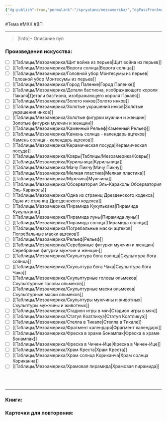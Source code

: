 ```yaml
---
{"dg-publish":true,"permalink":"/spryatano/mezoamerika/","dgPassFrontmatter":true}
---
```


#Тема #МХК #ВП 

---

> [!info]+ Описание
> пуп
### Произведения искусства:
- [ ] [[Таблицы/Мезоамерика/Щит война из перьев\|Щит война из перьев]]
- [ ] [[Таблицы/Мезоамерика/Ворота солнца\|Ворота солнца]]
- [ ] [[Таблицы/Мезоамерика/Головной убор Монтесумы из перьев\|Головной убор Монтесумы из перьев]]
- [ ] [[Таблицы/Мезоамерика/Город Паленке\|Город Паленке]]
- [ ] [[Таблицы/Мезоамерика/Детали бастиона, изображающего короля Пакаля\|Детали бастиона, изображающего короля Пакаля]]
- [ ] [[Таблицы/Мезоамерика/Золото инков\|Золото инков]]
- [ ] [[Таблицы/Мезоамерика/Золотые украшения инков\|Золотые украшения инков]]
- [ ] [[Таблицы/Мезоамерика/Золотые фигурки мужчин и женщин\|Золотые фигурки мужчин и женщин]]
- [ ] [[Таблицы/Мезоамерика/Каменный Рельеф\|Каменный Рельеф]]
- [ ] [[Таблицы/Мезоамерика/Камень солнца - календарь ацтеков\|Камень солнца - календарь ацтеков]]
- [ ] [[Таблицы/Мезоамерика/Керамическая посуда\|Керамическая посуда]]
- [ ] [[Таблицы/Мезоамерика/Ковры\|Таблицы/Мезоамерика/Ковры]]
- [ ] [[Таблицы/Мезоамерика/Курильница\|Курильница]]
- [ ] [[Таблицы/Мезоамерика/Мачу Пикчу\|Мачу Пикчу]]
- [ ] [[Таблицы/Мезоамерика/Мелкая пластика\|Мелкая пластика]]
- [ ] [[Таблицы/Мезоамерика/Мужчина\|Мужчина]]
- [ ] [[Таблицы/Мезоамерика/Обсерватория Эль-Караколь\|Обсерватория Эль-Караколь]]
- [ ] [[Таблицы/Мезоамерика/Одна из страниц Дрезденского кодекса\|Одна из страниц Дрезденского кодекса]]
- [ ] [[Таблицы/Мезоамерика/Пирамида Кукулькана\|Пирамида Кукулькана]]
- [ ] [[Таблицы/Мезоамерика/Пирамида луны\|Пирамида луны]]
- [ ] [[Таблицы/Мезоамерика/Пирамида солнца\|Пирамида солнца]]
- [ ] [[Таблицы/Мезоамерика/Погребальные маски ацтеков\|Погребальные маски ацтеков]]
- [ ] [[Таблицы/Мезоамерика/Рельеф\|Рельеф]]
- [ ] [[Таблицы/Мезоамерика/Серебряные фигурки мужчин и женщин\|Серебряные фигурки мужчин и женщин]]
- [ ] [[Таблицы/Мезоамерика/Скульптура бога солнца\|Скульптура бога солнца]]
- [ ] [[Таблицы/Мезоамерика/Скульптура бога Чака\|Скульптура бога Чака]]
- [ ] [[Таблицы/Мезоамерика/Скульптурные головы ольмеков\|Скульптурные головы ольмеков]]
- [ ] [[Таблицы/Мезоамерика/Скульптурные маски ольмеков\|Скульптурные маски ольмеков]]
- [ ] [[Таблицы/Мезоамерика/Скульптуры мужчины и животных\|Скульптуры мужчины и животных]]
- [ ] [[Таблицы/Мезоамерика/Стадион игры в мяч\|Стадион игры в мяч]]
- [ ] [[Таблицы/Мезоамерика/Статуя Коатликуэ\|Статуя Коатликуэ]]
- [ ] [[Таблицы/Мезоамерика/Стелла в Тикале\|Стелла в Тикале]]
- [ ] [[Таблицы/Мезоамерика/Фрагмент календаря\|Фрагмент календаря]]
- [ ] [[Таблицы/Мезоамерика/Фреска в храме Бонампак\|Фреска в храме Бонампак]]
- [ ] [[Таблицы/Мезоамерика/Фреска в Чичен-Ице\|Фреска в Чичен-Ице]]
- [ ] [[Таблицы/Мезоамерика/Храм Креста\|Храм Креста]]
- [ ] [[Таблицы/Мезоамерика/Храм солнца Кориканча\|Храм солнца Кориканча]]
- [ ] [[Таблицы/Мезоамерика/Храмовая пирамида\|Храмовая пирамида]]
### ㅤ
---

### Книги:
### Карточки для повторения:
